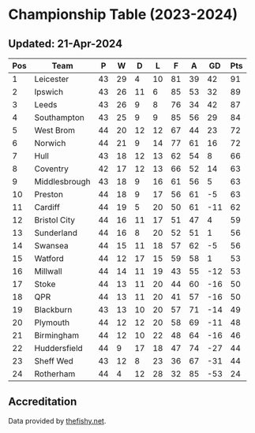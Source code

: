 # Championship Table (2023-2024)
## Updated: 21-Apr-2024

| Pos | Team | P | W | D | L | F | A | GD | Pts |
| --- | --- | --- | --- | --- | --- | --- | --- | --- | --- |
| 1 | Leicester | 43 | 29 | 4 | 10 | 81 | 39 | 42 | 91 |
| 2 | Ipswich | 43 | 26 | 11 | 6 | 85 | 53 | 32 | 89 |
| 3 | Leeds | 43 | 26 | 9 | 8 | 76 | 34 | 42 | 87 |
| 4 | Southampton | 43 | 25 | 9 | 9 | 85 | 56 | 29 | 84 |
| 5 | West Brom | 44 | 20 | 12 | 12 | 67 | 44 | 23 | 72 |
| 6 | Norwich | 44 | 21 | 9 | 14 | 77 | 61 | 16 | 72 |
| 7 | Hull | 43 | 18 | 12 | 13 | 62 | 54 | 8 | 66 |
| 8 | Coventry | 42 | 17 | 12 | 13 | 66 | 52 | 14 | 63 |
| 9 | Middlesbrough | 43 | 18 | 9 | 16 | 61 | 56 | 5 | 63 |
| 10 | Preston | 44 | 18 | 9 | 17 | 56 | 61 | -5 | 63 |
| 11 | Cardiff | 44 | 19 | 5 | 20 | 50 | 61 | -11 | 62 |
| 12 | Bristol City | 44 | 16 | 11 | 17 | 51 | 47 | 4 | 59 |
| 13 | Sunderland | 44 | 16 | 8 | 20 | 52 | 51 | 1 | 56 |
| 14 | Swansea | 44 | 15 | 11 | 18 | 57 | 62 | -5 | 56 |
| 15 | Watford | 44 | 12 | 17 | 15 | 59 | 58 | 1 | 53 |
| 16 | Millwall | 44 | 14 | 11 | 19 | 43 | 55 | -12 | 53 |
| 17 | Stoke | 44 | 13 | 11 | 20 | 44 | 60 | -16 | 50 |
| 18 | QPR | 44 | 13 | 11 | 20 | 41 | 57 | -16 | 50 |
| 19 | Blackburn | 43 | 13 | 10 | 20 | 57 | 71 | -14 | 49 |
| 20 | Plymouth | 44 | 12 | 12 | 20 | 58 | 69 | -11 | 48 |
| 21 | Birmingham | 44 | 12 | 10 | 22 | 48 | 64 | -16 | 46 |
| 22 | Huddersfield | 44 | 9 | 17 | 18 | 47 | 74 | -27 | 44 |
| 23 | Sheff Wed | 43 | 12 | 8 | 23 | 36 | 67 | -31 | 44 |
| 24 | Rotherham | 44 | 4 | 12 | 28 | 32 | 85 | -53 | 24 |

## Accreditation 

Data provided by [thefishy.net](https://www.thefishy.net/).